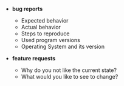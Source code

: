 * **bug reports**

    * Expected behavior
    * Actual behavior
    * Steps to reproduce
    * Used program versions
    * Operating System and its version

* **feature requests**

    * Why do you not like the current state?
    * What would you like to see to change?
